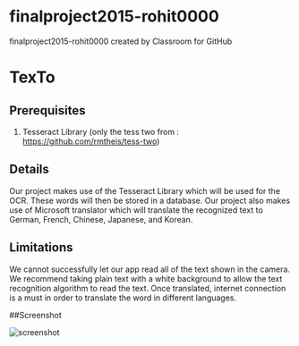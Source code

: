 # finalproject2015-rohit0000
finalproject2015-rohit0000 created by Classroom for GitHub


# TexTo


## Prerequisites
1) Tesseract Library (only the tess two from : https://github.com/rmtheis/tess-two)

## Details
Our project makes use of the Tesseract Library which will be used for the OCR. These words will then be stored in a database.
Our project also makes use of Microsoft translator which will translate the recognized text to German, French, Chinese, Japanese, and Korean.

## Limitations
We cannot successfully let our app read all of the text shown in the camera. We recommend taking plain text with a 
white background to allow the text recognition algorithm to read the text. Once translated, internet connection is 
a must in order to translate the word in different languages.

##Screenshot

![screenshot](puzzle.png)
